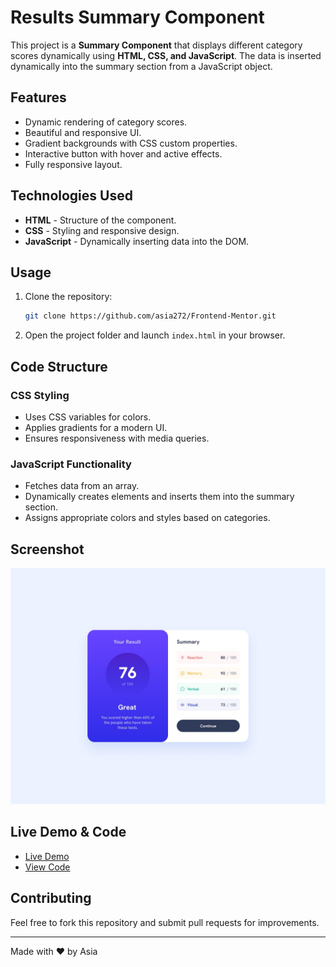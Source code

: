 # Results Summary Component

This project is a **Summary Component** that displays different category scores dynamically using **HTML, CSS, and JavaScript**. The data is inserted dynamically into the summary section from a JavaScript object.

## Features
- Dynamic rendering of category scores.
- Beautiful and responsive UI.
- Gradient backgrounds with CSS custom properties.
- Interactive button with hover and active effects.
- Fully responsive layout.

## Technologies Used
- **HTML** - Structure of the component.
- **CSS** - Styling and responsive design.
- **JavaScript** - Dynamically inserting data into the DOM.

## Usage
1. Clone the repository:
   ```sh
   git clone https://github.com/asia272/Frontend-Mentor.git
   ```
2. Open the project folder and launch `index.html` in your browser.

## Code Structure
### **CSS Styling**
- Uses CSS variables for colors.
- Applies gradients for a modern UI.
- Ensures responsiveness with media queries.

### **JavaScript Functionality**
- Fetches data from an array.
- Dynamically creates elements and inserts them into the summary section.
- Assigns appropriate colors and styles based on categories.

## Screenshot
![Summary Component Preview](./newbie/results-summary-component-main/design/desktop-design.jpg)

## Live Demo & Code
- [Live Demo](https://asia272.github.io/Frontend-Mentor/newbie/results-summary-component-main/)
- [View Code](https://github.com/asia272/Frontend-Mentor/tree/main/newbie/results-summary-component-main)

## Contributing
Feel free to fork this repository and submit pull requests for improvements.

---
Made with ❤️ by Asia

